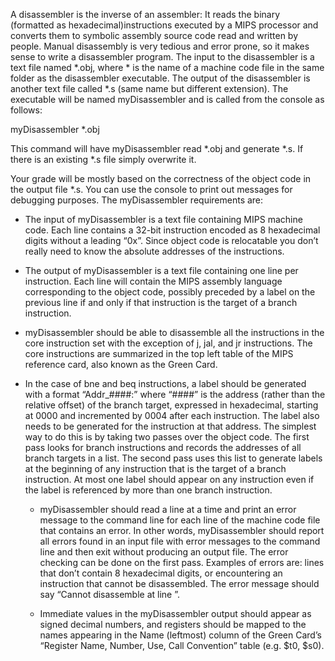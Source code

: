 A disassembler is the inverse of an assembler: It reads the binary (formatted as hexadecimal)instructions executed by a MIPS processor and converts them to symbolic assembly source code read and written by people.  Manual disassembly is very tedious and error prone, so it makes sense to write a disassembler program.   The input to the disassembler is a text file named *.obj, where * is the name of a machine code file in the same folder as the disassembler executable. The output of the disassembler is another text file called *.s (same name but different extension). The executable will be named myDisassembler and is called from the console as follows:

myDisassembler *.obj

This command will have myDisassembler read *.obj and generate *.s.  If there is an existing *.s file simply overwrite it.

Your grade will be mostly based on the correctness of the object code in the output file *.s. You can use the console to print out messages for debugging purposes. The myDisassembler requirements are:

* The input of myDisassembler is a text file containing MIPS machine code.  Each line contains a 32-bit instruction encoded as 8 hexadecimal digits without a leading “0x”.  Since object code is relocatable you don’t really need to know the absolute addresses of the instructions.

* The output of myDisassembler is a text file containing one line per instruction. Each line will contain the MIPS assembly language corresponding to the object code, possibly preceded by a label on the previous line if and only if that instruction is the target of a branch instruction.

* myDisassembler should be able to disassemble all the instructions in the core instruction set with the exception of j, jal, and jr instructions. The core instructions are summarized in the top left table of the MIPS reference card, also known as the Green Card. 

* In the case of bne and beq instructions, a label should be generated with a format “Addr_####:” where “####” is the address (rather than the relative offset) of the branch target, expressed in hexadecimal, starting at 0000 and incremented by 0004 after each instruction.  The label also needs to be generated for the instruction at that address.  The simplest way to do this is by taking two passes over the object code.  The first pass looks for branch instructions and records the addresses of all branch targets in a list.  The second pass uses this list to generate labels at the beginning of any instruction that is the target of a branch instruction.  At most one label should appear on any instruction even if the label is referenced by more than one branch instruction.

    * myDisassembler should read a line at a time and print an error message to the command line for each line of the machine code file that contains an error.  In other words, myDisassembler should report all errors found in an input file with error messages to the command line and then exit without producing an output file.  The error checking can be done on the first pass.  Examples of errors are: lines that don’t contain 8 hexadecimal digits, or encountering an instruction that cannot be disassembled. The error message should say “Cannot disassemble <string> at line <number>”. 

    * Immediate values in the myDisassembler output should appear as signed decimal numbers, and registers should be mapped to the names appearing in the Name (leftmost) column of the Green Card’s “Register Name, Number, Use, Call Convention” table (e.g. $t0, $s0).